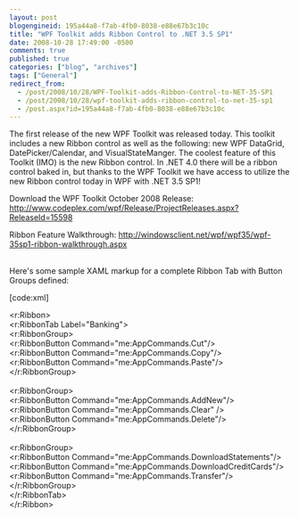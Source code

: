 ```yaml
---
layout: post
blogengineid: 195a44a8-f7ab-4fb0-8038-e88e67b3c10c
title: "WPF Toolkit adds Ribbon Control to .NET 3.5 SP1"
date: 2008-10-28 17:49:00 -0500
comments: true
published: true
categories: ["blog", "archives"]
tags: ["General"]
redirect_from: 
  - /post/2008/10/28/WPF-Toolkit-adds-Ribbon-Control-to-NET-35-SP1
  - /post/2008/10/28/wpf-toolkit-adds-ribbon-control-to-net-35-sp1
  - /post.aspx?id=195a44a8-f7ab-4fb0-8038-e88e67b3c10c
---
```

<!-- more -->

The first release of the new WPF Toolkit was released today. This toolkit includes a new Ribbon control as well as the following: new WPF DataGrid, DatePicker/Calendar, and VisualStateManger. The coolest feature of this Toolkit (IMO) is the new Ribbon control. In .NET 4.0 there will be a ribbon control baked in, but thanks to the WPF Toolkit we have access to utilize the new Ribbon control today in WPF with .NET 3.5 SP1!

Download the WPF Toolkit October 2008 Release: <a href="http://www.codeplex.com/wpf/Release/ProjectReleases.aspx?ReleaseId=15598">http://www.codeplex.com/wpf/Release/ProjectReleases.aspx?ReleaseId=15598</a>

Ribbon Feature Walkthrough: <a href="http://windowsclient.net/wpf/wpf35/wpf-35sp1-ribbon-walkthrough.aspx">http://windowsclient.net/wpf/wpf35/wpf-35sp1-ribbon-walkthrough.aspx</a>

<img src="/images/postsWPFToolkit_RibbonControl.png" alt="" /><br /><br />Here's some sample XAML markup for a complete Ribbon Tab with Button Groups defined:

[code:xml]

&lt;r:Ribbon&gt;<br />    &lt;r:RibbonTab Label="Banking"&gt;<br />        &lt;r:RibbonGroup&gt;<br />            &lt;r:RibbonButton Command="me:AppCommands.Cut"/&gt;<br />            &lt;r:RibbonButton Command="me:AppCommands.Copy"/&gt;<br />            &lt;r:RibbonButton Command="me:AppCommands.Paste"/&gt;<br />        &lt;/r:RibbonGroup&gt;<br /><br />        &lt;r:RibbonGroup&gt;<br />            &lt;r:RibbonButton Command="me:AppCommands.AddNew"/&gt;<br />            &lt;r:RibbonButton Command="me:AppCommands.Clear" /&gt;<br />            &lt;r:RibbonButton Command="me:AppCommands.Delete"/&gt;<br />        &lt;/r:RibbonGroup&gt;<br /><br />        &lt;r:RibbonGroup&gt;<br />            &lt;r:RibbonButton Command="me:AppCommands.DownloadStatements"/&gt;<br />            &lt;r:RibbonButton Command="me:AppCommands.DownloadCreditCards"/&gt;<br />            &lt;r:RibbonButton Command="me:AppCommands.Transfer"/&gt;<br />        &lt;/r:RibbonGroup&gt;<br />    &lt;/r:RibbonTab&gt;<br />&lt;/r:Ribbon&gt;

```
